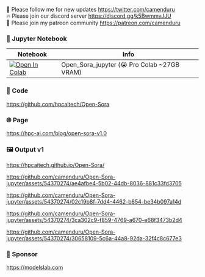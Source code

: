 🐣 Please follow me for new updates https://twitter.com/camenduru <br />
🔥 Please join our discord server https://discord.gg/k5BwmmvJJU <br />
🥳 Please join my patreon community https://patreon.com/camenduru <br />

### 🍊 Jupyter Notebook

| Notebook | Info
| --- | --- |
[![Open In Colab](https://colab.research.google.com/assets/colab-badge.svg)](https://colab.research.google.com/github/camenduru/Open-Sora-jupyter/blob/main/Open_Sora_jupyter.ipynb) | Open_Sora_jupyter (😭 Pro Colab ~27GB VRAM)

### 🧬 Code
https://github.com/hpcaitech/Open-Sora

### 🌐 Page
https://hpc-ai.com/blog/open-sora-v1.0

### 🖼 Output v1
https://hpcaitech.github.io/Open-Sora/

https://github.com/camenduru/Open-Sora-jupyter/assets/54370274/ae4afbe4-5b02-44db-8036-881c33fd3705

https://github.com/camenduru/Open-Sora-jupyter/assets/54370274/02c19b8f-7dd4-4462-b854-be34b097a14d

https://github.com/camenduru/Open-Sora-jupyter/assets/54370274/3ca302c9-f859-4769-a670-e68f3473b2d4

https://github.com/camenduru/Open-Sora-jupyter/assets/54370274/30658109-5c6a-44a8-92da-32f4c8c677e3

### 🏢 Sponsor
https://modelslab.com

